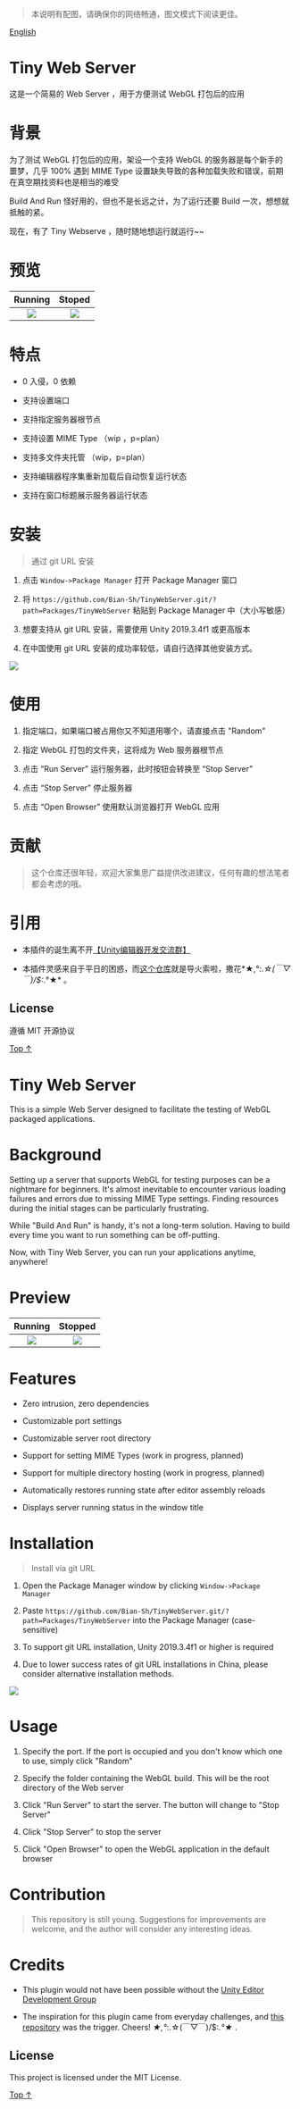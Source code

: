 > 本说明有配图，请确保你的网络畅通，图文模式下阅读更佳。

<a id="chinese">[English](#english)</a>

# Tiny Web Server

这是一个简易的 Web Server ，用于方便测试 WebGL 打包后的应用

# 背景

为了测试 WebGL 打包后的应用，架设一个支持 WebGL 的服务器是每个新手的噩梦，几乎 100% 遇到 MIME Type 设置缺失导致的各种加载失败和错误，前期在真空期找资料也是相当的难受

Build And Run 怪好用的，但也不是长远之计，为了运行还要 Build 一次，想想就抵触的紧。

现在，有了 Tiny Webserve ，随时随地想运行就运行~~

# 预览

| Running                             | Stoped                                |
|:-----------------------------------:|:-------------------------------------:|
| ![](./Documentation/images/Run.png) | ![](./Documentation/images/Close.png) |

# 特点

* 0 入侵，0 依赖

* 支持设置端口

* 支持指定服务器根节点

* 支持设置 MIME Type （wip ，p=plan）

* 支持多文件夹托管 （wip，p=plan）

* 支持编辑器程序集重新加载后自动恢复运行状态

* 支持在窗口标题展示服务器运行状态

# 安装

> 通过 git URL 安装

1. 点击 ``Window->Package Manager`` 打开 Package Manager 窗口

2. 将 `https://github.com/Bian-Sh/TinyWebServer.git/?path=Packages/TinyWebServer` 粘贴到 Package Manager 中（大小写敏感）

3. 想要支持从 git URL 安装，需要使用 Unity 2019.3.4f1 或更高版本

4. 在中国使用 git URL 安装的成功率较低，请自行选择其他安装方式。

![](./Documentation/images/install.png) 

# 使用

1. 指定端口，如果端口被占用你又不知道用哪个，请直接点击 "Random"

2. 指定 WebGL 打包的文件夹，这将成为 Web 服务器根节点

3. 点击 “Run Server” 运行服务器，此时按钮会转换至 “Stop Server”

4. 点击 “Stop Server” 停止服务器

5. 点击 “Open Browser” 使用默认浏览器打开 WebGL 应用

# 贡献

> 这个仓库还很年轻，欢迎大家集思广益提供改进建议，任何有趣的想法笔者都会考虑的哦。

# 引用

* 本插件的诞生离不开[【Unity编辑器开发交流群】](https://qm.qq.com/q/w9ylc3xCx2 "点击加群")

* 本插件灵感来自于平日的困惑，而[这个仓库](https://github.com/StinkySteak/unity-webgl-server "unity-webgl-server")就是导火索啦，撒花*★,°*:.☆(￣▽￣)/$:*.°★* 。

## License

遵循 MIT 开源协议

<a id="english">[ Top ↑ ](#chinese)</a>

# Tiny Web Server

This is a simple Web Server designed to facilitate the testing of WebGL packaged applications.

# Background

Setting up a server that supports WebGL for testing purposes can be a nightmare for beginners. It's almost inevitable to encounter various loading failures and errors due to missing MIME Type settings. Finding resources during the initial stages can be particularly frustrating.

While "Build And Run" is handy, it's not a long-term solution. Having to build every time you want to run something can be off-putting.

Now, with Tiny Web Server, you can run your applications anytime, anywhere!

# Preview

| Running                             | Stopped                               |
|:-----------------------------------:|:-------------------------------------:|
| ![](./Documentation/images/Run.png) | ![](./Documentation/images/Close.png) |

# Features

* Zero intrusion, zero dependencies

* Customizable port settings

* Customizable server root directory

* Support for setting MIME Types (work in progress, planned)

* Support for multiple directory hosting (work in progress, planned)

* Automatically restores running state after editor assembly reloads

* Displays server running status in the window title

# Installation

> Install via git URL

1. Open the Package Manager window by clicking ``Window->Package Manager``

2. Paste `https://github.com/Bian-Sh/TinyWebServer.git/?path=Packages/TinyWebServer` into the Package Manager (case-sensitive)

3. To support git URL installation, Unity 2019.3.4f1 or higher is required

4. Due to lower success rates of git URL installations in China, please consider alternative installation methods.

![](./Documentation/images/install.png)

# Usage

1. Specify the port. If the port is occupied and you don't know which one to use, simply click "Random"

2. Specify the folder containing the WebGL build. This will be the root directory of the Web server

3. Click "Run Server" to start the server. The button will change to "Stop Server"

4. Click "Stop Server" to stop the server

5. Click "Open Browser" to open the WebGL application in the default browser

# Contribution

> This repository is still young. Suggestions for improvements are welcome, and the author will consider any interesting ideas.

# Credits

* This plugin would not have been possible without the [Unity Editor Development Group](https://qm.qq.com/q/w9ylc3xCx2 "Click to join the group")

* The inspiration for this plugin came from everyday challenges, and [this repository](https://github.com/StinkySteak/unity-webgl-server "unity-webgl-server") was the trigger. Cheers! *★,°*:.☆(￣▽￣)/$:*.°★* .

## License

This project is licensed under the MIT License.

<a id="chinese">[ Top ↑](#english)</a>
